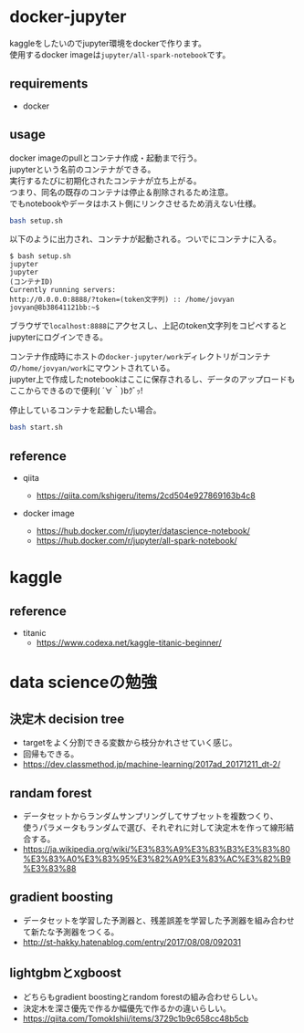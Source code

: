 # docker-jupyter

kaggleをしたいのでjupyter環境をdockerで作ります。  
使用するdocker imageは`jupyter/all-spark-notebook`です。

## requirements

* docker

## usage

docker imageのpullとコンテナ作成・起動まで行う。  
jupyterという名前のコンテナができる。  
実行するたびに初期化されたコンテナが立ち上がる。  
つまり、同名の既存のコンテナは停止＆削除されるため注意。  
でもnotebookやデータはホスト側にリンクさせるため消えない仕様。

```bash
bash setup.sh
```

以下のように出力され、コンテナが起動される。ついでにコンテナに入る。

```
$ bash setup.sh 
jupyter
jupyter
(コンテナID)
Currently running servers:
http://0.0.0.0:8888/?token=(token文字列) :: /home/jovyan
jovyan@8b38641121bb:~$ 
```

ブラウザで`localhost:8888`にアクセスし、上記のtoken文字列をコピペするとjupyterにログインできる。

コンテナ作成時にホストの`docker-jupyter/work`ディレクトリがコンテナの`/home/jovyan/work`にマウントされている。  
jupyter上で作成したnotebookはここに保存されるし、データのアップロードもここからできるので便利( ´∀｀)bｸﾞｯ!

停止しているコンテナを起動したい場合。

```bash
bash start.sh
```

## reference

* qiita
    * https://qiita.com/kshigeru/items/2cd504e927869163b4c8

* docker image
    * https://hub.docker.com/r/jupyter/datascience-notebook/
    * https://hub.docker.com/r/jupyter/all-spark-notebook/

# kaggle

## reference

* titanic
    * https://www.codexa.net/kaggle-titanic-beginner/

# data scienceの勉強

## 決定木 decision tree
* targetをよく分割できる変数から枝分かれさせていく感じ。
* 回帰もできる。
* https://dev.classmethod.jp/machine-learning/2017ad_20171211_dt-2/

## randam forest
* データセットからランダムサンプリングしてサブセットを複数つくり、  
  使うパラメータもランダムで選び、それぞれに対して決定木を作って線形結合する。
* https://ja.wikipedia.org/wiki/%E3%83%A9%E3%83%B3%E3%83%80%E3%83%A0%E3%83%95%E3%82%A9%E3%83%AC%E3%82%B9%E3%83%88

## gradient boosting
* データセットを学習した予測器と、残差誤差を学習した予測器を組み合わせて新たな予測器をつくる。
* http://st-hakky.hatenablog.com/entry/2017/08/08/092031

## lightgbmとxgboost
* どちらもgradient boostingとrandom forestの組み合わせらしい。
* 決定木を深さ優先で作るか幅優先で作るかの違いらしい。
* https://qiita.com/TomokIshii/items/3729c1b9c658cc48b5cb

